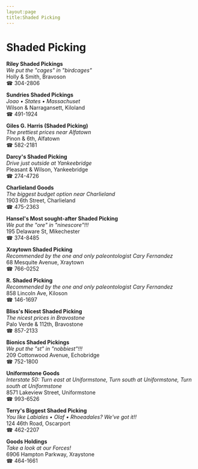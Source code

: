 ```yaml
---
layout:page
title:Shaded Picking
---
```

# Shaded Picking

**Riley Shaded Pickings**  
_We put the "cages" in "birdcages"_  
Holly & Smith, Bravoson  
☎ 304-2806



**Sundries Shaded Pickings**  
_Joao • States • Massachuset_  
Wilson & Narragansett, Kiloland  
☎ 491-1924



**Giles G. Harris (Shaded Picking)**  
_The prettiest prices near Alfatown_  
Pinon & 6th, Alfatown  
☎ 582-2181



**Darcy's Shaded Picking**  
_Drive just outside at Yankeebridge_  
Pleasant & Wilson, Yankeebridge  
☎ 274-4726



**Charlieland Goods**  
_The biggest budget option near Charlieland_  
1903 6th Street, Charlieland  
☎ 475-2363



**Hansel's Most sought-after Shaded Picking**  
_We put the "ore" in "ninescore"!!!_  
195 Delaware St, Mikechester  
☎ 374-8485



**Xraytown Shaded Picking**  
_Recommended by the one and only paleontologist Cary Fernandez_  
68 Mesquite Avenue, Xraytown  
☎ 766-0252



**R. Shaded Picking**  
_Recommended by the one and only paleontologist Cary Fernandez_  
858 Lincoln Ave, Kiloson  
☎ 146-1697



**Bliss's Nicest Shaded Picking**  
_The nicest prices in Bravostone_  
Palo Verde & 112th, Bravostone  
☎ 857-2133



**Bionics Shaded Pickings**  
_We put the "st" in "nobbiest"!!!_  
209 Cottonwood Avenue, Echobridge  
☎ 752-1800



**Uniformstone Goods**  
_Interstate 50: Turn east at Uniformstone, Turn south at Uniformstone, Turn south at Uniformstone_  
8571 Lakeview Street, Uniformstone  
☎ 993-6526



**Terry's Biggest Shaded Picking**  
_You like Labiales • Olaf • Rhoeadales? We've got it!!_  
124 46th Road, Oscarport  
☎ 462-2207



**Goods Holdings**  
_Take a look at our Forces!_  
6906 Hampton Parkway, Xraystone  
☎ 464-1661



